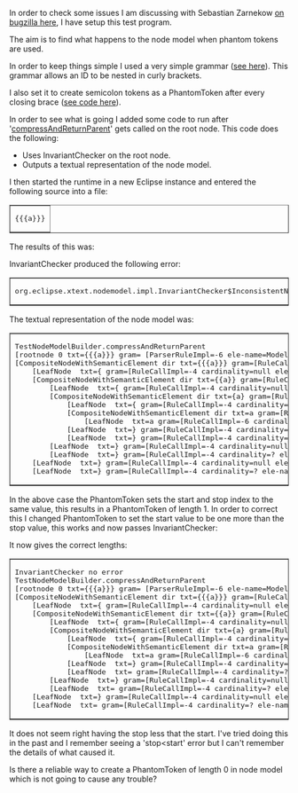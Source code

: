 <p>In order to check some issues I am discussing with Sebastian Zarnekow <a href="https://bugs.eclipse.org/bugs/show_bug.cgi?id=451838">on bugzilla here</a>, I have setup this test program.</p>
<p>The aim is to find what happens to the node model when phantom tokens are used.</p>
<p>In order to keep things simple I used a very simple grammar (<a href="https://github.com/martinbaker/xtextadd/blob/master/nodemodeltest/com.euclideanspace.phantom1/src/com/euclideanspace/phantom1/Test1.xtext">see here</a>). This grammar allows an ID to be nested in curly brackets.</p>
<p>I also  set it to create semicolon tokens as a PhantomToken after every closing brace (<a href="https://github.com/martinbaker/xtextadd/blob/master/nodemodeltest/com.euclideanspace.phantom1/src/com/euclideanspace/phantom1/Test1TokenSource.java">see code here</a>).</p>
<p>In order to see what is going I added some code  to run after '<a href="https://github.com/martinbaker/xtextadd/blob/master/nodemodeltest/com.euclideanspace.phantom1/src/com/euclideanspace/phantom1/Test1NodeModelBuilder.java">compressAndReturnParent</a>' gets called on the root node. This code does the following:</p>
<ul>
  <li>Uses InvariantChecker on the root node.</li>
  <li>Outputs a textual representation of the node model.  </li>
</ul>
<p>I then started the runtime in a new Eclipse instance and entered the following source into a file: </p>
<table border="1">
  <tr>
    <td><pre>{{{a}}}</pre></td>
  </tr>
</table>
<p>The results of this was:</p>
<p>InvariantChecker produced the following error:</p>
<table border="1">
  <tr>
    <td><pre>org.eclipse.xtext.nodemodel.impl.InvariantChecker$InconsistentNodeModelException: node with unexpected offset</pre></td>
  </tr>
</table>
<p>The textual representation of the node model was:</p>
<table border="1">
  <tr>
    <td><pre>TestNodeModelBuilder.compressAndReturnParent
[rootnode 0 txt={{{a}}} gram= [ParserRuleImpl=-6 ele-name=Model] lin=1 len=7 off=0:7 tot-off=0:7]
[CompositeNodeWithSemanticElement dir txt={{{a}}} gram=[RuleCallImpl=-6 cardinality=null ele-name=Recurse] lin=1 len=7 off=0:7 tot-off=0:7]
    [LeafNode  txt={ gram=[RuleCallImpl=-4 cardinality=null ele-name=KW_OCURLY] lin=1 len=1 off=0:1 tot-off=0:1]
    [CompositeNodeWithSemanticElement dir txt={{a}} gram=[RuleCallImpl=-6 cardinality=null ele-name=Recurse] lin=1 len=5 off=1:6 tot-off=1:6]
        [LeafNode  txt={ gram=[RuleCallImpl=-4 cardinality=null ele-name=KW_OCURLY] lin=1 len=1 off=1:2 tot-off=1:2]
        [CompositeNodeWithSemanticElement dir txt={a} gram=[RuleCallImpl=-6 cardinality=null ele-name=Recurse] lin=1 len=3 off=2:5 tot-off=2:5]
            [LeafNode  txt={ gram=[RuleCallImpl=-4 cardinality=null ele-name=KW_OCURLY] lin=1 len=1 off=2:3 tot-off=2:3]
            [CompositeNodeWithSemanticElement dir txt=a gram=[RuleCallImpl=-6 cardinality=null ele-name=Recurse] lin=1 len=1 off=3:4 tot-off=3:4]
                [LeafNode  txt=a gram=[RuleCallImpl=-6 cardinality=null ele-name=ID] lin=1 len=1 off=3:4 tot-off=3:4]
            [LeafNode  txt=} gram=[RuleCallImpl=-4 cardinality=null ele-name=KW_CCURLY] lin=1 len=1 off=4:5 tot-off=4:5]
            [LeafNode  txt=} gram=[RuleCallImpl=-4 cardinality=? ele-name=KW_SEMICOLON] lin=1 len=1 off=4:5 tot-off=4:5]
        [LeafNode  txt=} gram=[RuleCallImpl=-4 cardinality=null ele-name=KW_CCURLY] lin=1 len=1 off=5:6 tot-off=5:6]
        [LeafNode  txt=} gram=[RuleCallImpl=-4 cardinality=? ele-name=KW_SEMICOLON] lin=1 len=1 off=5:6 tot-off=5:6]
    [LeafNode  txt=} gram=[RuleCallImpl=-4 cardinality=null ele-name=KW_CCURLY] lin=1 len=1 off=6:7 tot-off=6:7]
    [LeafNode  txt=} gram=[RuleCallImpl=-4 cardinality=? ele-name=KW_SEMICOLON] lin=1 len=1 off=6:7 tot-off=6:7]</pre></td>
  </tr>
</table>
<p>In the above case the PhantomToken sets the start and stop index to the same value, this results in a PhantomToken of length 1. In order to correct this I changed PhantomToken to set the start value to be one more than the stop value, this works and now passes InvariantChecker:</p>

<p>It now gives the correct lengths: </p>
<table border="1">
  <tr>
    <td><pre>InvariantChecker no error
TestNodeModelBuilder.compressAndReturnParent
[rootnode 0 txt={{{a}}} gram= [ParserRuleImpl=-6 ele-name=Model] lin=1 len=7 off=0:7 tot-off=0:7]
[CompositeNodeWithSemanticElement dir txt={{{a}}} gram=[RuleCallImpl=-6 cardinality=null ele-name=Recurse] lin=1 len=7 off=0:7 tot-off=0:7]
    [LeafNode  txt={ gram=[RuleCallImpl=-4 cardinality=null ele-name=KW_OCURLY] lin=1 len=1 off=0:1 tot-off=0:1]
    [CompositeNodeWithSemanticElement dir txt={{a}} gram=[RuleCallImpl=-6 cardinality=null ele-name=Recurse] lin=1 len=5 off=1:6 tot-off=1:6]
        [LeafNode  txt={ gram=[RuleCallImpl=-4 cardinality=null ele-name=KW_OCURLY] lin=1 len=1 off=1:2 tot-off=1:2]
        [CompositeNodeWithSemanticElement dir txt={a} gram=[RuleCallImpl=-6 cardinality=null ele-name=Recurse] lin=1 len=3 off=2:5 tot-off=2:5]
            [LeafNode  txt={ gram=[RuleCallImpl=-4 cardinality=null ele-name=KW_OCURLY] lin=1 len=1 off=2:3 tot-off=2:3]
            [CompositeNodeWithSemanticElement dir txt=a gram=[RuleCallImpl=-6 cardinality=null ele-name=Recurse] lin=1 len=1 off=3:4 tot-off=3:4]
                [LeafNode  txt=a gram=[RuleCallImpl=-6 cardinality=null ele-name=ID] lin=1 len=1 off=3:4 tot-off=3:4]
            [LeafNode  txt=} gram=[RuleCallImpl=-4 cardinality=null ele-name=KW_CCURLY] lin=1 len=1 off=4:5 tot-off=4:5]
            [LeafNode  txt= gram=[RuleCallImpl=-4 cardinality=? ele-name=KW_SEMICOLON] lin=1 len=0 off=5:5 tot-off=5:5]
        [LeafNode  txt=} gram=[RuleCallImpl=-4 cardinality=null ele-name=KW_CCURLY] lin=1 len=1 off=5:6 tot-off=5:6]
        [LeafNode  txt= gram=[RuleCallImpl=-4 cardinality=? ele-name=KW_SEMICOLON] lin=1 len=0 off=6:6 tot-off=6:6]
    [LeafNode  txt=} gram=[RuleCallImpl=-4 cardinality=null ele-name=KW_CCURLY] lin=1 len=1 off=6:7 tot-off=6:7]
    [LeafNode  txt= gram=[RuleCallImpl=-4 cardinality=? ele-name=KW_SEMICOLON] lin=1 len=0 off=7:7 tot-off=7:7]</pre></td>
  </tr>
</table>
<p>It does not seem right having the stop less that the start. I've tried doing this in the past and I remember seeing a 'stop&lt;start' error but I can't remember the details of what caused it. </p>
<p>Is there a reliable way to create a PhantomToken of length 0 in node model which is not going to cause any trouble? </p>